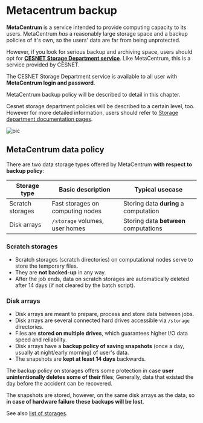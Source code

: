 # Metacentrum backup

**MetaCentrum** is a service intended to provide computing capacity to its users. MetaCentrum *has* a reasonably large storage space and a backup policies of it's own, so the users' data are far from being unprotected.

However, if you look for serious backup and archiving space, users should opt for **[CESNET Storage Department service](https://du.cesnet.cz/en/start)**. Like MetaCentrum, this is a service provided by CESNET.

The CESNET Storage Department service is available to all user with **MetaCentrum login and password**.

MetaCentrum backup policy will be described to detail in this chapter.

Cesnet storage department policies will be described to a certain level, too. However for more detailed information, users should refer to [Storage department documentation pages](https://du.cesnet.cz/en/start).

![pic](../../metacentrum-backup/metacentrum-du-diff.jpg)

## MetaCentrum data policy 

There are two data storage types offered by MetaCentrum **with respect to backup policy**:

| Storage type 	 | Basic description | Typical usecase| 
|----------------|-------------------|----------------|
| Scratch storages | Fast storages on computing nodes | Storing data **during** a computation |
| Disk arrays | `/storage` volumes, user homes | Storing data **between** computations |

### Scratch storages

- Scratch storages (scratch directories) on computational nodes serve to store the temporary files. 
- They are **not backed-up** in any way.
- After the job ends, data on scratch storages are automatically deleted after 14 days (if not cleared by the batch script).

### Disk arrays

- Disk arrays are meant to prepare, process and store data between jobs.
- Disk arrays are several connected hard drives accessible via `/storage` directories.
- Files are **stored on multiple drives**, which guarantees higher I/O data speed and reliability.
- Disk arrays have a **backup policy of saving snapshots** (once a day, usually at night/early morning) of user's data.
- The snapshots are **kept at least 14 days** backwards.

The backup policy on storages offers some protection in case **user unintentionally deletes some of their files**; Generally, data that existed the day before the accident can be recovered. 

The snapshots are stored, however, on the same disk arrays as the data, so **in case of hardware failure these backups will be lost**. 

See also [list of storages](../../computing/storages).









